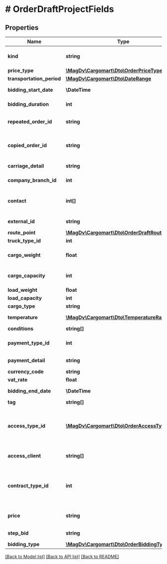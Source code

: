 # # OrderDraftProjectFields

## Properties

Name | Type | Description | Notes
------------ | ------------- | ------------- | -------------
**kind** | **string** | Тип черновика project | [default to 'project']
**price_type** | [**\MagDv\Cargomart\Dto\OrderPriceType**](OrderPriceType.md) |  | [optional]
**transportation_period** | [**\MagDv\Cargomart\Dto\DateRange**](DateRange.md) | Период перевозки | [optional]
**bidding_start_date** | **\DateTime** | Начальная дата торгов | [optional]
**bidding_duration** | **int** | Продолжительность торгов | [optional]
**repeated_order_id** | **string** | Идентификатор заказа для переразмещения | [optional]
**copied_order_id** | **string** | Идентификатор заказа скопированного заказа | [optional]
**carriage_detail** | **string** | Доп. информация к условиям перевозки | [optional]
**company_branch_id** | **int** | Идентификатор дочерней компании | [optional]
**contact** | **int[]** | Список идентификаторов контактных лиц(кураторы) | [optional]
**external_id** | **string** | Внешний идентификатор | [optional]
**route_point** | [**\MagDv\Cargomart\Dto\OrderDraftRoutePoint[]**](OrderDraftRoutePoint.md) |  | [optional]
**truck_type_id** | **int** | Тип грузовика | [optional]
**cargo_weight** | **float** | Тоннаж авто из условий заказа(в тоннах) | [optional]
**cargo_capacity** | **int** | Кубатура авто из условий заказа(в м3) | [optional]
**load_weight** | **float** | Вес груза(в тоннах) | [optional]
**load_capacity** | **int** | Объём груза(в м3) | [optional]
**cargo_type** | **string** | Описание груза | [optional]
**temperature** | [**\MagDv\Cargomart\Dto\TemperatureRange**](TemperatureRange.md) | Температурный режим в цельсиях | [optional]
**conditions** | **string[]** | Условия перевозки | [optional]
**payment_type_id** | **int** | Идентификатор способа оплаты заказа | [optional]
**payment_detail** | **string** | Комментарий по оплате | [optional]
**currency_code** | **string** | Код валюты заказа | [optional]
**vat_rate** | **float** | Ставка НДС | [optional]
**bidding_end_date** | **\DateTime** | Конечная дата торгов | [optional]
**tag** | **string[]** | Метки | [optional]
**access_type_id** | [**\MagDv\Cargomart\Dto\OrderAccessType**](OrderAccessType.md) | Тип доступа к заказу (доступные значения - any_exclude, prt_exclude, prt_contract_exclude) | [optional]
**access_client** | **string[]** | Список ID компаний попадающих в ограничения | [optional]
**contract_type_id** | **int** | Идентификатор типа договора партнерства, учитывается при accessTypeId &#x3D; prt_contract_exclude | [optional]
**price** | **string** | Цена перевозки с НДС (начальная или фиксированная) | [optional]
**step_bid** | **string** | Шаг изменения цены заказа | [optional]
**bidding_type** | [**\MagDv\Cargomart\Dto\OrderBiddingType**](OrderBiddingType.md) |  | [optional]

[[Back to Model list]](../../README.md#models) [[Back to API list]](../../README.md#endpoints) [[Back to README]](../../README.md)
